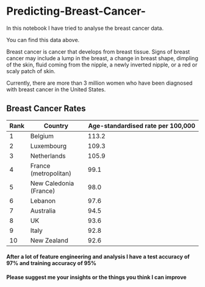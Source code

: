 # Predicting-Breast-Cancer-
In this notebook I have tried to analyse the breast cancer data. 

You can find this data above.

Breast cancer is cancer that develops from breast tissue. Signs of breast cancer may include a lump in the breast, a change in breast shape, dimpling of the skin, fluid coming from the nipple, a newly inverted nipple, or a red or scaly patch of skin.

Currently, there are more than 3 million women who have been diagnosed with breast cancer in the United States.



<h2>Breast Cancer Rates</h2>
<table border="0" cellpadding="0" cellspacing="1" class="tablelist" width="100%">
<thead>
<tr>
<th class="header" width="10%">Rank</th>
<th class="header" width="30%">Country</th>
<th class="header" width="60%"><strong>Age-standardised rate per 100,000</strong></th>
</tr>
</thead>
<tbody>
<tr>
<td>1</td>
<td>Belgium</td>
<td>113.2</td>
</tr>
<tr>
<td>2</td>
<td>Luxembourg</td>
<td>109.3</td>
</tr>
<tr>
<td>3</td>
<td>Netherlands</td>
<td>105.9</td>
</tr>
<tr>
<td>4</td>
<td>France (metropolitan)</td>
<td>99.1</td>
</tr>
<tr>
<td>5</td>
<td>New Caledonia (France)</td>
<td>98.0</td>
</tr>
<tr>
<td>6</td>
<td>Lebanon</td>
<td>97.6</td>
</tr>
<tr>
<td>7</td>
<td>Australia</td>
<td>94.5</td>
</tr>
<tr>
<td>8</td>
<td>UK</td>
<td>93.6</td>
</tr>
<tr>
<td>9</td>
<td>Italy</td>
<td>92.8</td>
</tr>
<tr>
<td>10</td>
<td>New Zealand</td>
<td>92.6</td>
</tr>
</table>



<h4>After a lot of feature engineering and analysis I have a test accuracy of 97% and training accuracy of 95%</h4>
<h4>Please suggest me your insights or the things you think I can improve</h4>
